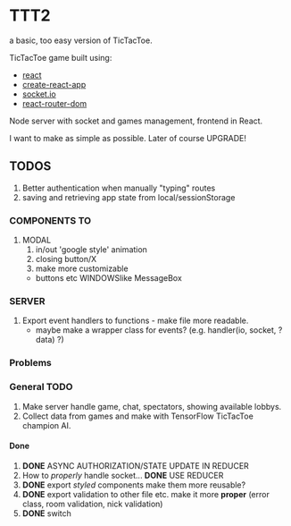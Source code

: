 # TTT2

a basic, too easy version of TicTacToe.

TicTacToe game built using:

* [react](https://www.npmjs.com/package/react)
* [create-react-app](https://www.npmjs.com/package/create-react-app)
* [socket.io](https://www.npmjs.com/package/socket.io)
* [react-router-dom](https://www.npmjs.com/package/react-router-dom)

Node server with socket and games management, frontend in React.

I want to make as simple as possible.
Later of course UPGRADE!

## TODOS

1. Better authentication when manually "typing" routes
2. saving and retrieving app state from local/sessionStorage

### COMPONENTS TO

1. MODAL
   1. in/out 'google style' animation
   2. closing button/X
   3. make more customizable
     * buttons etc WINDOWSlike MessageBox

### SERVER

1. Export event handlers to functions - make file more readable.
   * maybe make a wrapper class for events? (e.g. handler(io, socket, ?data) ?)

### Problems

### General TODO

1. Make server handle game, chat, spectators, showing available lobbys.
2. Collect data from games and make with TensorFlow TicTacToe champion AI.

#### Done

1. **DONE** ASYNC AUTHORIZATION/STATE UPDATE IN REDUCER
2. How to *properly* handle socket... **DONE** USE REDUCER
3. **DONE** export *styled* components make them more reusable?
4. **DONE** export validation to other file etc. make it more **proper** (error class, room validation, nick validation)
5. **DONE** switch
